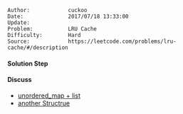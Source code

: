 
    Author:            cuckoo
    Date:              2017/07/18 13:33:00
    Update:            
    Problem:           LRU Cache
    Difficulty:        Hard
    Source:            https://leetcode.com/problems/lru-cache/#/description

#### Solution Step

#### Discuss
 - [unordered_map + list](https://discuss.leetcode.com/topic/6812/c-11-code-74ms-hash-table-list)
 - [another Structrue](https://discuss.leetcode.com/topic/25792/clean-short-standard-c-solution-not-writing-c-in-c-like-all-other-lengthy-ones)

